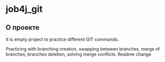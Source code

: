 # job4j_git

## О проекте

It is empty project to practice different GIT commands.

Practicing with branching creation, swapping between branches, merge of branches, branches deletion, solving merge conflicts.
Readme change